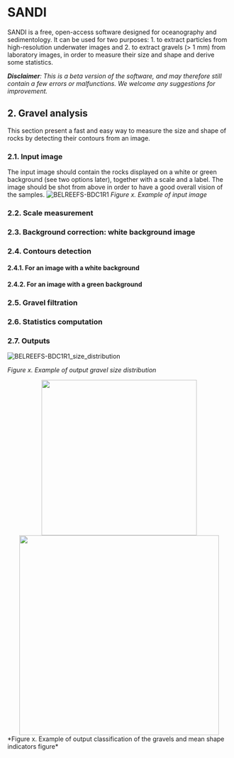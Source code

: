 # SANDI
SANDI is a free, open-access software designed for oceanography and sedimentology. It can be used for two purposes: 1. to extract particles from high-resolution underwater images and 2. to extract gravels (> 1 mm) from laboratory images, in order to measure their size and shape and derive some statistics.

***Disclaimer**: This is a beta version of the software, and may therefore still contain a few errors or malfunctions. We welcome any suggestions for improvement.*

## 2. Gravel analysis
This section present a fast and easy way to measure the size and shape of rocks by detecting their contours from an image.

### 2.1. Input image
The input image should contain the rocks displayed on a white or green background (see two options later), together with a scale and a label. The image should be shot from above in order to have a good overall vision of the samples.
![BELREEFS-BDC1R1](https://github.com/user-attachments/assets/cbef9ba1-d010-4da7-aac0-781acc2a9078)
*Figure x. Example of input image*

### 2.2. Scale measurement

### 2.3. Background correction: white background image

### 2.4. Contours detection
#### 2.4.1. For an image with a white background
#### 2.4.2. For an image with a green background

### 2.5. Gravel filtration
### 2.6. Statistics computation
### 2.7. Outputs
![BELREEFS-BDC1R1_size_distribution](https://github.com/user-attachments/assets/819ddeaa-168d-446d-a835-012eb69935df)

*Figure x. Example of output gravel size distribution*

<div align="center">
  <img src="https://github.com/user-attachments/assets/dbc545f0-8693-451b-b8a4-d7b2e8741821" width="350"><img src="https://github.com/user-attachments/assets/0f187742-e9ff-4440-8dff-cadd8c3ed752" width="450">
</div>
*Figure x. Example of output classification of the gravels and mean shape indicators figure*

